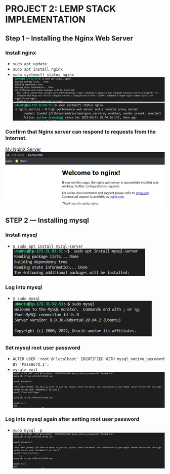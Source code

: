 # PROJECT 2: LEMP STACK IMPLEMENTATION
## Step 1 – Installing the Nginx Web Server
### Install nginx
- `sudo apt update`
- `sudo apt install nginx`
- `sudo systemctl status nginx`
![NginX installation](/images/nginx-install.jpg)
![NginX status](/images/nginx-status.jpg)
### Confirm that Nginx server can respond to requests from the Internet.
[My NginX Server](http://44.204.228.6/)
![NginX server](/images/nginx-server.jpg)

## STEP 2 — Installing mysql
### Install mysql
- `$ sudo apt install mysql-server`
![mysql install](/images/mysql-install.jpg)
### Log into mysql
- `$ sudo mysql`
![mysql login](/images/mysql-login.jpg)
### Set mysql root user password
- `ALTER USER 'root'@'localhost' IDENTIFIED WITH mysql_native_password BY 'PassWord.1';`
- `mysql> exit`
![mysql root user password](/images/rootuser-password.jpg)
### Log into mysql again after setting root user password
- `sudo mysql -p`
![mysql login](/images/rootuser-password.jpg)